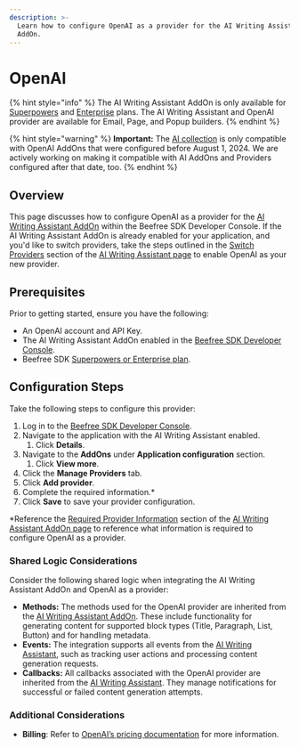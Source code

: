 ```yaml
---
description: >-
  Learn how to configure OpenAI as a provider for the AI Writing Assistant
  AddOn.
---
```


# OpenAI

{% hint style="info" %}
The AI Writing Assistant AddOn is only available for [Superpowers](https://developers.beefree.io/pricing-plans) and [Enterprise](https://developers.beefree.io/pricing-plans) plans. The AI Writing Assistant and OpenAI provider are available for Email, Page, and Popup builders.
{% endhint %}

{% hint style="warning" %}
**Important:** The [AI collection](../../../../../apis/content-services-api/content-services-api-reference.md#ai-collection) is only compatible with OpenAI AddOns that were configured before August 1, 2024. We are actively working on making it compatible with AI AddOns and Providers configured after that date, too. &#x20;
{% endhint %}

## **Overview**

This page discusses how to configure OpenAI as a provider for the [AI Writing Assistant AddOn](../) within the Beefree SDK Developer Console. If the AI Writing Assistant AddOn is already enabled for your application, and you'd like to switch providers, take the steps outlined in the [Switch Providers](../#switch-providers) section of the [AI Writing Assistant page](../#switch-providers) to enable OpenAI as your new provider.&#x20;

## **Prerequisites**

Prior to getting started, ensure you have the following:

* An OpenAI account and API Key.
* The AI Writing Assistant AddOn enabled in the [Beefree SDK Developer Console](https://developers.beefree.io/accounts/login/?from=website_menu).
* Beefree SDK [Superpowers or Enterprise plan](https://app.gitbook.com/s/svPtAq2FGbWqZBP0UXk1/).

## **Configuration Steps**

Take the following steps to configure this provider:

1. Log in to the [Beefree SDK Developer Console](https://developers.beefree.io/accounts/login/?from=website_menu).
2. Navigate to the application with the AI Writing Assistant enabled.
   1. Click **Details**.
3. Navigate to the **AddOns** under **Application configuration** section.
   1. Click **View more**.
4. Click the **Manage Providers** tab.
5. Click **Add provider**.
6. Complete the required information.\*
7. Click **Save** to save your provider configuration.

\*Reference the [Required Provider Information](../#required-provider-information) section of the [AI Writing Assistant AddOn page](../) to reference what information is required to configure OpenAI as a provider.

### Shared Logic Considerations

Consider the following shared logic when integrating the AI Writing Assistant AddOn and OpenAI as a provider:

* **Methods:** The methods used for the OpenAI provider are inherited from the [AI Writing Assistant AddOn](../). These include functionality for generating content for supported block types (Title, Paragraph, List, Button) and for handling metadata.
* **Events:** The integration supports all events from the [AI Writing Assistant](../), such as tracking user actions and processing content generation requests.
* **Callbacks:**  All callbacks associated with the OpenAI provider are inherited from the [AI Writing Assistant](../). They manage notifications for successful or failed content generation attempts.

### Additional Considerations

* **Billing**: Refer to [OpenAI’s pricing documentation](https://help.openai.com/en/collections/3943089-account-login-and-billing) for more information.

